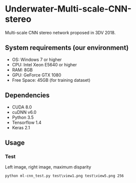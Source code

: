 # Underwater-Multi-scale-CNN-stereo
Multi-scale CNN stereo network proposed in 3DV 2018.

## System requirements (our environment)
- OS: Windows 7 or higher
- CPU: Intel Xeon E5640 or higher
- RAM: 8GB
- GPU: GeForce GTX 1080
- Free Space: 45GB (for training dataset)

## Dependencies

- CUDA 8.0
- cuDNN v6.0
- Python 3.5
- Tensorflow 1.4
- Keras 2.1

## Usage

### Test
Left image, right image, maximum disparity
```
python ml-cnn_test.py test\view1.png test\view5.png 256
```
